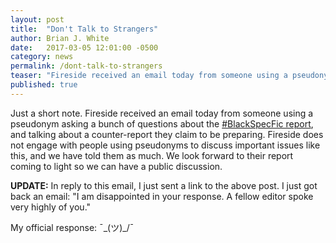 ```yaml
---
layout: post
title:  "Don't Talk to Strangers"
author: Brian J. White
date:   2017-03-05 12:01:00 -0500
category: news
permalink: /dont-talk-to-strangers
teaser: "Fireside received an email today from someone using a pseudonym asking a bunch of questions about the BlackSpecFic report, and talking about a counter-report they claim to be preparing."
published: true
---
```


Just a short note. Fireside received an email today from someone using a pseudonym asking a bunch of questions about the [\#BlackSpecFic report](https://medium.com/fireside-fiction-company/blackspecfic-571c00033717#.ehi4tjrr4), and talking about a counter-report they claim to be preparing. Fireside does not engage with people using pseudonyms to discuss important issues like this, and we have told them as much. We look forward to their report coming to light so we can have a public discussion.

**UPDATE:** In reply to this email, I just sent a link to the above post. I just got back an email: "I am disappointed in your response. A fellow editor spoke very highly of you."

My official response: ¯\_(ツ)_/¯
